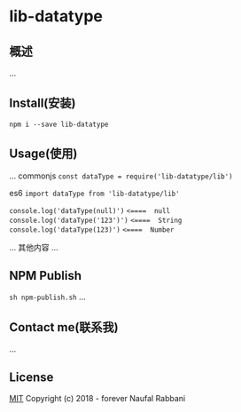 

# lib-datatype

## 概述

...

## Install(安装)

`npm i --save lib-datatype`

## Usage(使用)

...
commonjs
`const dataType = require('lib-datatype/lib')`

es6
`import dataType from 'lib-datatype/lib'`

`console.log('dataType(null)')`
`<====  null`
`console.log('dataType('123')')`
`<====  String`
`console.log('dataType(123)')`
`<====  Number`

... 其他内容 ...

## NPM Publish

`sh npm-publish.sh`
...

## Contact me(联系我)

...

## License

[MIT](http://opensource.org/licenses/MIT) Copyright (c) 2018 - forever Naufal Rabbani